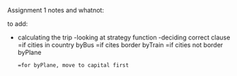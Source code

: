 Assignment 1 notes and whatnot:


to add:
  * calculating the trip
      -looking at strategy function
      -deciding correct clause
        =if cities in country byBus
        =if cites border byTrain
        =if cities not border byPlane

        =for byPlane, move to capital first
        
